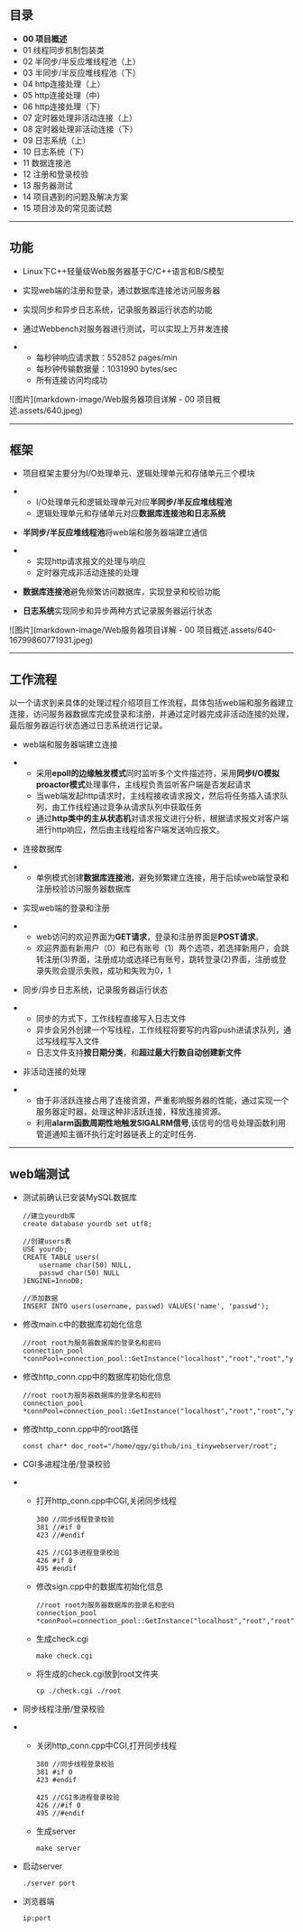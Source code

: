 ## 目录

- **00 项目概述**
- 01 线程同步机制包装类
- 02 半同步/半反应堆线程池（上）
- 03 半同步/半反应堆线程池（下）
- 04 http连接处理（上）
- 05 http连接处理（中）
- 06 http连接处理（下）
- 07 定时器处理非活动连接（上）
- 08 定时器处理非活动连接（下）
- 09 日志系统（上）
- 10 日志系统（下）
- 11 数据连接池
- 12 注册和登录校验
- 13 服务器测试
- 14 项目遇到的问题及解决方案
- 15 项目涉及的常见面试题

------

## 功能

- Linux下C++轻量级Web服务器基于C/C++语言和B/S模型

- 实现web端的注册和登录，通过数据库连接池访问服务器

- 实现同步和异步日志系统，记录服务器运行状态的功能

- 通过Webbench对服务器进行测试，可以实现上万并发连接

- - 每秒钟响应请求数：552852 pages/min
  - 每秒钟传输数据量：1031990 bytes/sec
  - 所有连接访问均成功



![图片](markdown-image/Web服务器项目详解 - 00 项目概述.assets/640.jpeg)

------

## 框架

- 项目框架主要分为I/O处理单元、逻辑处理单元和存储单元三个模块

- - I/O处理单元和逻辑处理单元对应**半同步/半反应堆线程池**
  - 逻辑处理单元和存储单元对应**数据库连接池和日志系统**

- **半同步/半反应堆线程池**将web端和服务器端建立通信

- - 实现http请求报文的处理与响应
  - 定时器完成非活动连接的处理

- **数据库连接池**避免频繁访问数据库，实现登录和校验功能

- **日志系统**实现同步和异步两种方式记录服务器运行状态



![图片](markdown-image/Web服务器项目详解 - 00 项目概述.assets/640-16799860771931.jpeg)

------

## 工作流程

以一个请求到来具体的处理过程介绍项目工作流程，具体包括web端和服务器建立连接，访问服务器数据库完成登录和注册，并通过定时器完成非活动连接的处理，最后服务器运行状态通过日志系统进行记录。

- web端和服务器端建立连接

- - 采用**epoll的边缘触发模式**同时监听多个文件描述符，采用**同步I/O模拟proactor模式**处理事件，主线程负责监听客户端是否发起请求
  - 当web端发起http请求时，主线程接收请求报文，然后将任务插入请求队列，由工作线程通过竞争从请求队列中获取任务
  - 通过**http类中的主从状态机**对请求报文进行分析，根据请求报文对客户端进行http响应，然后由主线程给客户端发送响应报文。

- 连接数据库

- - 单例模式创建**数据库连接池**，避免频繁建立连接，用于后续web端登录和注册校验访问服务器数据库

- 实现web端的登录和注册

- - web访问的欢迎界面为**GET请求**，登录和注册界面是**POST请求**。
  - 欢迎界面有新用户（0）和已有账号（1）两个选项，若选择新用户，会跳转注册(3)界面，注册成功或选择已有账号，跳转登录(2)界面，注册或登录失败会提示失败，成功和失败为0，1

- 同步/异步日志系统，记录服务器运行状态

- - 同步的方式下，工作线程直接写入日志文件
  - 异步会另外创建一个写线程，工作线程将要写的内容push进请求队列，通过写线程写入文件
  - 日志文件支持**按日期分类**，和**超过最大行数自动创建新文件**

- 非活动连接的处理

- - 由于非活跃连接占用了连接资源，严重影响服务器的性能，通过实现一个服务器定时器，处理这种非活跃连接，释放连接资源。
  - 利用**alarm函数周期性地触发SIGALRM信号**,该信号的信号处理函数利用管道通知主循环执行定时器链表上的定时任务.

------

## web端测试

- 测试前确认已安装MySQL数据库

  ```
  //建立yourdb库
  create database yourdb set utf8;
  
  //创建users表
  USE yourdb;
  CREATE TABLE users(
      username char(50) NULL,
      passwd char(50) NULL
  )ENGINE=InnoDB;
  
  //添加数据
  INSERT INTO users(username, passwd) VALUES('name', 'passwd');
  ```

- 修改main.c中的数据库初始化信息

  ```
  //root root为服务器数据库的登录名和密码
  connection_pool *connPool=connection_pool::GetInstance("localhost","root","root","yourdb",3306,5);
  ```

- 修改http_conn.cpp中的数据库初始化信息

  ```
  //root root为服务器数据库的登录名和密码
  connection_pool *connPool=connection_pool::GetInstance("localhost","root","root","yourdb",3306,5);
  ```

- 修改http_conn.cpp中的root路径

  ```
  const char* doc_root="/home/qgy/github/ini_tinywebserver/root";
  ```

- CGI多进程注册/登录校验

- - 打开http_conn.cpp中CGI,关闭同步线程

    ```
    380 //同步线程登录校验
    381 //#if 0
    423 //#endif
    
    425 //CGI多进程登录校验
    426 #if 0
    495 #endif
    ```

  - 修改sign.cpp中的数据库初始化信息

    ```
    //root root为服务器数据库的登录名和密码
    connection_pool *connPool=connection_pool::GetInstance("localhost","root","root","yourdb",3306,5);
    ```

  - 生成check.cgi

    ```
    make check.cgi
    ```

  - 将生成的check.cgi放到root文件夹

    ```
    cp ./check.cgi ./root
    ```

- 同步线程注册/登录校验

- - 关闭http_conn.cpp中CGI,打开同步线程

    ```
    380 //同步线程登录校验
    381 #if 0
    423 #endif
    
    425 //CGI多进程登录校验
    426 //#if 0
    495 //#endif
    ```

  - 生成server

    ```
    make server
    ```

- 启动server

  ```
  ./server port
  ```

- 浏览器端

  ```
  ip:port
  ```